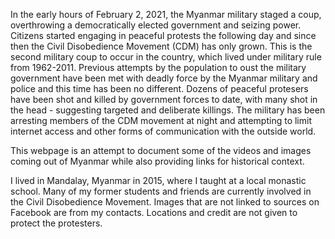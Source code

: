 In the early hours of February 2, 2021, the Myanmar military staged a coup, overthrowing a democratically elected government and seizing power. Citizens started engaging in peaceful protests the following day and since then the Civil Disobedience Movement (CDM) has only grown. This is the second military coup to occur in the country, which lived under military rule from 1962-2011. Previous attempts by the population to oust the military government have been met with deadly force by the Myanmar military and police and this time has been no different. Dozens of peaceful protesers have been shot and killed by government forces to date,
with many shot in the head - suggesting targeted and deliberate killings. The military has been arresting members of the CDM movement at night and attempting to limit internet access and other forms of communication with the outside world.

This webpage is an attempt to document some of the videos and images coming out of Myanmar while also providing links for historical context. 

I lived in Mandalay, Myanmar in 2015, where I taught at a local monastic school. Many of my former students and friends are currently involved in the Civil Disobedience Movement. Images that are not linked to sources on Facebook are from my contacts. Locations and credit are not given to protect the protesters.  